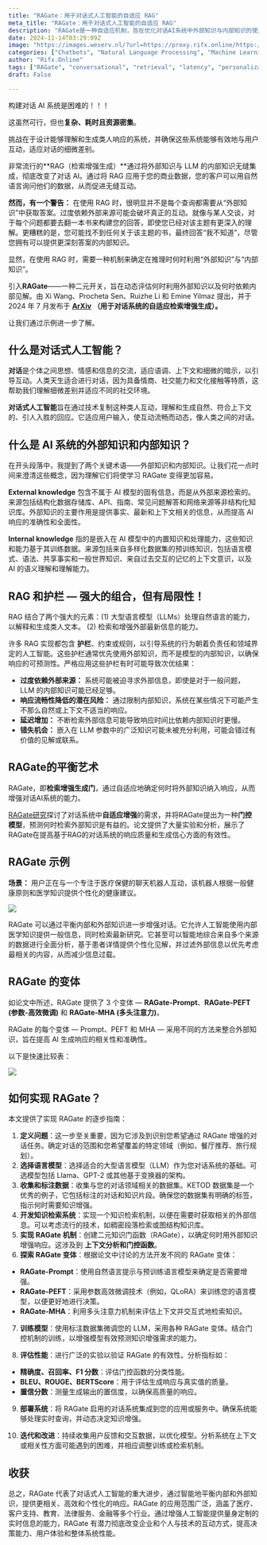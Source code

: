 ```yaml
---
title: "RAGate：用于对话式人工智能的自适应 RAG"
meta_title: "RAGate：用于对话式人工智能的自适应 RAG"
description: "RAGate是一种自适应机制，旨在优化对话AI系统中外部知识与内部知识的使用。通过动态评估何时检索外部信息，RAGate提高了响应的相关性和准确性，避免了对外部知识的过度依赖。该方法具有多种变体，如RAGate-Prompt、RAGate-PEFT和RAGate-MHA，适用于医疗、客户支持等多个领域，能够显著提升用户体验和系统性能。"
date: 2024-11-14T03:29:09Z
image: "https://images.weserv.nl/?url=https://proxy.rifx.online/https://cdn-images-1.readmedium.com/v2/resize:fit:800/1*8wzI-5BRV1-br0e3MBVD2g.png"
categories: ["Chatbots", "Natural Language Processing", "Machine Learning"]
author: "Rifx.Online"
tags: ["RAGate", "conversational", "retrieval", "latency", "personalization"]
draft: False

---
```




构建对话 AI 系统是困难的！！！

这虽然可行，但也**复杂、耗时且资源密集**。

挑战在于设计能够理解和生成类人响应的系统，并确保这些系统能够有效地与用户互动，适应对话的细微差别。

非常流行的**RAG（检索增强生成）**通过将外部知识与 LLM 的内部知识无缝集成，彻底改变了对话 AI。通过将 RAG 应用于您的商业数据，您的客户可以用自然语言询问他们的数据，从而促进无缝互动。

**然而，有一个警告：** 在使用 RAG 时，很明显并不是每个查询都需要从“外部知识”中获取答案。过度依赖外部来源可能会破坏真正的互动。就像与某人交谈，对于每个问题都要去翻一本书来构建您的回答，即使您已经对该主题有更深入的理解。更糟糕的是，您可能找不到任何关于该主题的书，最终回答“我不知道”，尽管您拥有可以提供更深刻答案的内部知识。

显然，在使用 RAG 时，需要一种机制来确定在推理时何时利用“外部知识”与“内部知识”。

引入**RAGate**——一种二元开关，旨在动态评估何时利用外部知识以及何时依赖内部见解。由 Xi Wang、Procheta Sen、Ruizhe Li 和 Emine Yilmaz 提出，并于 2024 年 7 月发布于 [**ArXiv**](https://proxy.rifx.online/https://arxiv.org/abs/2407.21712) **（用于对话系统的自适应检索增强生成）。**

让我们通过示例进一步了解。

## 什么是对话式人工智能？

**对话**是个体之间思想、情感和信息的交流，适应语调、上下文和细微的暗示，以引导互动。人类天生适合进行对话，因为具备情商、社交能力和文化接触等特质，这帮助我们理解细微差别并适应不同的社交环境。

**对话式人工智能**旨在通过技术复制这种类人互动，理解和生成自然、符合上下文的、引人入胜的回应。它适应用户输入，使互动流畅而动态，像人类之间的对话。

## 什么是 AI 系统的外部知识和内部知识？

在开头段落中，我提到了两个关键术语——外部知识和内部知识。让我们花一点时间来澄清这些概念，因为理解它们将使学习 RAGate 变得更加容易。

**External knowledge** 包含不属于 AI 模型的固有信息，而是从外部来源检索的。来源包括结构化数据存储库、API、指南、常见问题解答和网络来源等非结构化知识库。外部知识的主要作用是提供事实、最新和上下文相关的信息，从而提高 AI 响应的准确性和全面性。

**Internal knowledge** 指的是嵌入在 AI 模型中的内置知识和处理能力，这些知识和能力基于其训练数据。来源包括来自多样化数据集的预训练知识，包括语言模式、语法、共享事实和一般世界知识、来自过去交互的记忆的上下文意识，以及 AI 的语义理解和理解能力。

## RAG 和护栏 — 强大的组合，但有局限性！

RAG 结合了两个强大的元素：(1\) 大型语言模型（LLMs）处理自然语言的能力，以解释和生成类人文本。 (2\) 检索和增强外部最新信息的能力。

许多 RAG 实现都包含 **护栏**、约束或规则，以引导系统的行为朝着负责任和领域界定的人工智能。这些护栏通常优先使用外部知识，而不是模型的内部知识，以确保响应的可预测性。严格应用这些护栏有时可能导致次优结果：

* **过度依赖外部来源：** 系统可能被迫寻求外部信息，即使是对于一般问题，LLM 的内部知识可能已经足够。
* **响应流畅性降低的潜在风险：** 通过限制内部知识，系统在某些情况下可能产生不那么自然或上下文不适当的响应。
* **延迟增加：** 不断检索外部信息可能导致响应时间比依赖内部知识时更慢。
* **错失机会：** 嵌入在 LLM 参数中的广泛知识可能未被充分利用，可能会错过有价值的见解或联系。

## RAGate的平衡艺术

RAGate，即**检索增强生成门**，通过自适应地确定何时将外部知识纳入响应，从而增强对话AI系统的能力。

[RAGate研究](https://proxy.rifx.online/https://arxiv.org/abs/2407.21712)探讨了对话系统中**自适应增强**的需求，并将RAGate提出为一种**门控模型**，预测何时检索外部知识是有益的。论文提供了大量实验和分析，展示了RAGate在提高基于RAG的对话系统的响应质量和生成信心方面的有效性。



## RAGate 示例

**场景：** 用户正在与一个专注于医疗保健的聊天机器人互动，该机器人根据一般健康原则和医学知识提供个性化的健康建议。

![](https://images.weserv.nl/?url=https://proxy.rifx.online/https://cdn-images-1.readmedium.com/v2/resize:fit:800/1*o0mWnGGefJ0TyDv1u14njw.png)

RAGate 可以通过平衡内部和外部知识进一步增强对话。它允许人工智能使用内部医学知识提供一般信息，同时检索最新研究。它甚至可以智能地综合来自多个来源的数据进行全面分析，基于患者详情提供个性化见解，并过滤外部信息以优先考虑最相关的内容，从而减少信息过载。

## RAGate 的变体

如论文中所述，RAGate 提供了 3 个变体 — **RAGate\-Prompt**、**RAGate\-PEFT (参数\-高效微调)** 和 **RAGate\-MHA (多头注意力)**。

RAGate 的每个变体 — Prompt、PEFT 和 MHA — 采用不同的方法来整合外部知识，旨在提高 AI 生成响应的相关性和准确性。

以下是快速比较表：

![](https://images.weserv.nl/?url=https://proxy.rifx.online/https://cdn-images-1.readmedium.com/v2/resize:fit:800/1*3dZg6rHlqmddK1ZQqqu_Aw.png)

## 如何实现 RAGate？

本文提供了实现 RAGate 的逐步指南：

1. **定义问题**：这一步至关重要，因为它涉及到识别您希望通过 RAGate 增强的对话任务。确定对话的范围和您希望覆盖的特定领域（例如，餐厅推荐、旅行规划）。
2. **选择语言模型**：选择适合的大型语言模型（LLM）作为您对话系统的基础。可选模型包括 Llama、GPT-2 或其他基于变换器的架构。
3. **收集和标注数据**：收集与您的对话领域相关的数据集。KETOD 数据集是一个优秀的例子，它包括标注的对话和知识片段。确保您的数据集有明确的标签，指示何时需要知识增强。
4. **开发知识检索系统**：实现一个知识检索机制，以便在需要时获取相关的外部信息。可以考虑流行的技术，如稠密段落检索或图结构知识库。
5. **实现 RAGate 机制**：创建二元知识门函数（RAGate），以确定何时用外部知识增强响应。这涉及到 **上下文分析和门控函数**。
6. **探索 RAGate 变体**：根据论文中讨论的方法开发不同的 RAGate 变体：
* **RAGate-Prompt**：使用自然语言提示与预训练语言模型来确定是否需要增强。
* **RAGate-PEFT**：采用参数高效微调技术（例如，QLoRA）来训练您的语言模型，以便更好地进行决策。
* **RAGate-MHA**：利用多头注意力机制来评估上下文并交互式地检索知识。

7. **训练模型**：使用标注数据集微调您的 LLM，采用各种 RAGate 变体。结合门控机制的训练，以增强模型有效预测知识增强需求的能力。

8. **评估性能**：进行广泛的实验以验证 RAGate 的有效性。分析指标如：

* **精确度、召回率、F1 分数**：评估门控函数的分类性能。
* **BLEU、ROUGE、BERTScore**：用于评估生成响应与真实值的质量。
* **置信分数**：测量生成输出的置信度，以确保高质量的响应。

9. **部署系统**：将 RAGate 启用的对话系统集成到您的应用或服务中。确保系统能够处理实时查询，并动态决定知识增强。

10. **迭代和改进**：持续收集用户反馈和交互数据，以优化模型。分析系统在上下文或相关性方面可能遇到的困难，并相应调整训练或检索机制。

## 收获

总之，RAGate 代表了对话式人工智能的重大进步，通过智能地平衡内部和外部知识，提供更相关、高效和个性化的响应。RAGate 的应用范围广泛，涵盖了医疗、客户支持、教育、法律服务、金融等多个行业。通过增强人工智能提供量身定制的实时信息的能力，RAGate 有潜力彻底改变企业和个人与技术的互动方式，提高决策能力、用户体验和整体系统性能。

